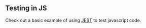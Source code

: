 ## Testing in JS

Check out a basic example of using [JEST](https://jestjs.io/) to test javascript code.

